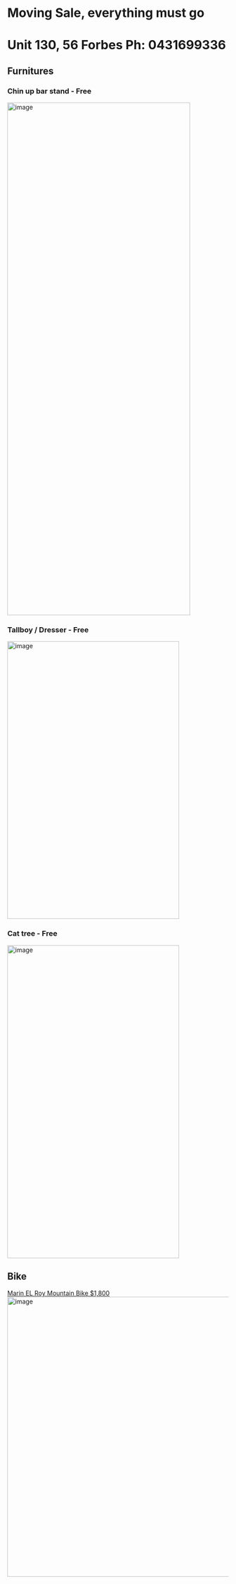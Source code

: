 # Moving Sale, everything must go
# Unit 130, 56 Forbes Ph: 0431699336

## Furnitures
### Chin up bar stand - Free
<img width="416" height="1167" alt="image" src="https://github.com/user-attachments/assets/d3ab8c60-098d-4998-a647-c1f3e7a21e6a" />

### Tallboy / Dresser  - Free
<img width="391" height="632" alt="image" src="https://github.com/user-attachments/assets/b7591f6e-c7a6-483f-9437-55713abcede1" />


### Cat tree - Free
<img width="391" height="712" alt="image" src="https://github.com/user-attachments/assets/03f42598-40a4-4faf-b0a4-cec6919e3636" />


## Bike

[Marin EL Roy Mountain Bike $1,800](https://www.gumtree.com.au/s-ad/turner/men-s-bicycles/marin-el-roy-mountain-bike-high-end-hardtail/1338010102)
<img width="781" height="637" alt="image" src="https://github.com/user-attachments/assets/86f4c836-f769-4e87-be94-1197bde66df4" />



